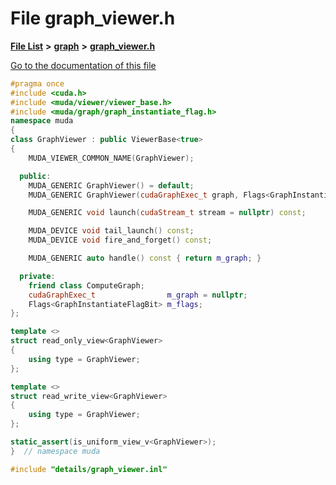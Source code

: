 

# File graph\_viewer.h

[**File List**](files.md) **>** [**graph**](dir_946c6946a1291bae853a7ff8b793a277.md) **>** [**graph\_viewer.h**](graph__viewer_8h.md)

[Go to the documentation of this file](graph__viewer_8h.md)


```C++
#pragma once
#include <cuda.h>
#include <muda/viewer/viewer_base.h>
#include <muda/graph/graph_instantiate_flag.h>
namespace muda
{
class GraphViewer : public ViewerBase<true>
{
    MUDA_VIEWER_COMMON_NAME(GraphViewer);

  public:
    MUDA_GENERIC GraphViewer() = default;
    MUDA_GENERIC GraphViewer(cudaGraphExec_t graph, Flags<GraphInstantiateFlagBit> flags);

    MUDA_GENERIC void launch(cudaStream_t stream = nullptr) const;

    MUDA_DEVICE void tail_launch() const;
    MUDA_DEVICE void fire_and_forget() const;

    MUDA_GENERIC auto handle() const { return m_graph; }

  private:
    friend class ComputeGraph;
    cudaGraphExec_t                m_graph = nullptr;
    Flags<GraphInstantiateFlagBit> m_flags;
};

template <>
struct read_only_view<GraphViewer>
{
    using type = GraphViewer;
};

template <>
struct read_write_view<GraphViewer>
{
    using type = GraphViewer;
};

static_assert(is_uniform_view_v<GraphViewer>);
}  // namespace muda

#include "details/graph_viewer.inl"
```


